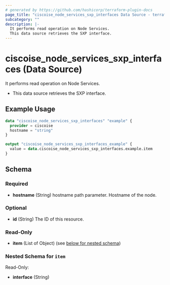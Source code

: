 ```yaml
---
# generated by https://github.com/hashicorp/terraform-plugin-docs
page_title: "ciscoise_node_services_sxp_interfaces Data Source - terraform-provider-ciscoise"
subcategory: ""
description: |-
  It performs read operation on Node Services.
  This data source retrieves the SXP interface.
---
```


# ciscoise_node_services_sxp_interfaces (Data Source)

It performs read operation on Node Services.

- This data source retrieves the SXP interface.

## Example Usage

```terraform
data "ciscoise_node_services_sxp_interfaces" "example" {
  provider = ciscoise
  hostname = "string"
}

output "ciscoise_node_services_sxp_interfaces_example" {
  value = data.ciscoise_node_services_sxp_interfaces.example.item
}
```

<!-- schema generated by tfplugindocs -->
## Schema

### Required

- **hostname** (String) hostname path parameter. Hostname of the node.

### Optional

- **id** (String) The ID of this resource.

### Read-Only

- **item** (List of Object) (see [below for nested schema](#nestedatt--item))

<a id="nestedatt--item"></a>
### Nested Schema for `item`

Read-Only:

- **interface** (String)


